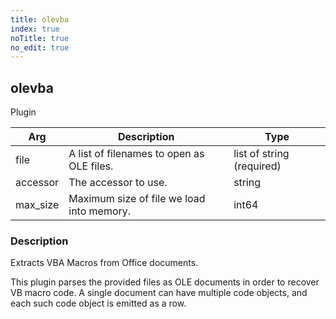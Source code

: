 ```yaml
---
title: olevba
index: true
noTitle: true
no_edit: true
---
```




<div class="vql_item"></div>


## olevba
<span class='vql_type pull-right page-header'>Plugin</span>



<div class="vqlargs"></div>

Arg | Description | Type
----|-------------|-----
file|A list of filenames to open as OLE files.|list of string (required)
accessor|The accessor to use.|string
max_size|Maximum size of file we load into memory.|int64

### Description

Extracts VBA Macros from Office documents.

This plugin parses the provided files as OLE documents in order to
recover VB macro code. A single document can have multiple code
objects, and each such code object is emitted as a row.


